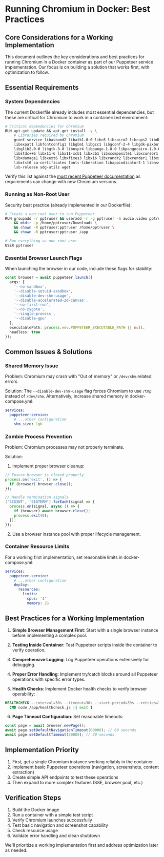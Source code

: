 # Running Chromium in Docker: Best Practices

## Core Considerations for a Working Implementation

This document outlines the key considerations and best practices for running Chromium in a Docker container as part of our Puppeteer service implementation. Our focus is on building a solution that works first, with optimization to follow.

## Essential Requirements

### System Dependencies

The current Dockerfile already includes most essential dependencies, but these are critical for Chromium to work in a containerized environment:

```bash
# Critical dependencies for Chromium
RUN apt-get update && apt-get install -y \
    # Libraries required by Chromium
    gconf-service libasound2 libatk1.0-0 libc6 libcairo2 libcups2 libdbus-1-3 \
    libexpat1 libfontconfig1 libgbm1 libgcc1 libgconf-2-4 libgdk-pixbuf2.0-0 \
    libglib2.0-0 libgtk-3-0 libnspr4 libpango-1.0-0 libpangocairo-1.0-0 \
    libstdc++6 libx11-6 libx11-xcb1 libxcb1 libxcomposite1 libxcursor1 \
    libxdamage1 libxext6 libxfixes3 libxi6 libxrandr2 libxrender1 libxss1 \
    libxtst6 ca-certificates fonts-liberation libappindicator3-1 libnss3 \
    lsb-release xdg-utils wget
```

Verify this list against the [most recent Puppeteer documentation](https://github.com/puppeteer/puppeteer/blob/main/docs/troubleshooting.md#chrome-headless-doesnt-launch-on-unix) as requirements can change with new Chromium versions.

### Running as Non-Root User

Security best practice (already implemented in our Dockerfile):

```bash
# Create a non-root user to run Puppeteer
RUN groupadd -r pptruser && useradd -r -g pptruser -G audio,video pptruser \
    && mkdir -p /home/pptruser/Downloads \
    && chown -R pptruser:pptruser /home/pptruser \
    && chown -R pptruser:pptruser /app

# Run everything as non-root user
USER pptruser
```

### Essential Browser Launch Flags

When launching the browser in our code, include these flags for stability:

```typescript
const browser = await puppeteer.launch({
  args: [
    '--no-sandbox',
    '--disable-setuid-sandbox',
    '--disable-dev-shm-usage',
    '--disable-accelerated-2d-canvas',
    '--no-first-run',
    '--no-zygote',
    '--single-process',
    '--disable-gpu'
  ],
  executablePath: process.env.PUPPETEER_EXECUTABLE_PATH || null,
  headless: true
});
```

## Common Issues & Solutions

### Shared Memory Issue

Problem: Chromium may crash with "Out of memory" or `/dev/shm` related errors.

Solution: The `--disable-dev-shm-usage` flag forces Chromium to use `/tmp` instead of `/dev/shm`. Alternatively, increase shared memory in docker-compose.yml:

```yaml
services:
  puppeteer-service:
    # ...other configuration
    shm_size: 1gb
```

### Zombie Process Prevention

Problem: Chromium processes may not properly terminate.

Solution:
1. Implement proper browser cleanup:

```typescript
// Ensure browser is closed properly
process.on('exit', () => {
  if (browser) browser.close();
});

// Handle termination signals
['SIGINT', 'SIGTERM'].forEach(signal => {
  process.on(signal, async () => {
    if (browser) await browser.close();
    process.exit(0);
  });
});
```

2. Use a browser instance pool with proper lifecycle management.

### Container Resource Limits

For a working first implementation, set reasonable limits in docker-compose.yml:

```yaml
services:
  puppeteer-service:
    # ...other configuration
    deploy:
      resources:
        limits:
          cpus: '1'
          memory: 2G
```

## Best Practices for a Working Implementation

1. **Simple Browser Management First**: Start with a single browser instance before implementing a complex pool.

2. **Testing Inside Container**: Test Puppeteer scripts inside the container to verify operation.

3. **Comprehensive Logging**: Log Puppeteer operations extensively for debugging.

4. **Proper Error Handling**: Implement try/catch blocks around all Puppeteer operations with specific error types.

5. **Health Checks**: Implement Docker health checks to verify browser operability:

```dockerfile
HEALTHCHECK --interval=30s --timeout=30s --start-period=30s --retries=3 \
  CMD node /app/healthcheck.js || exit 1
```

6. **Page Timeout Configuration**: Set reasonable timeouts:

```typescript
const page = await browser.newPage();
await page.setDefaultNavigationTimeout(60000); // 60 seconds
await page.setDefaultTimeout(30000); // 30 seconds
```

## Implementation Priority

1. First, get a single Chromium instance working reliably in the container
2. Implement basic Puppeteer operations (navigation, screenshots, content extraction)
3. Create simple API endpoints to test these operations
4. Then expand to more complex features (SSE, browser pool, etc.)

## Verification Steps

1. Build the Docker image
2. Run a container with a simple test script
3. Verify Chromium launches successfully
4. Test basic navigation and screenshot capability
5. Check resource usage
6. Validate error handling and clean shutdown

We'll prioritize a working implementation first and address optimization later as needed.